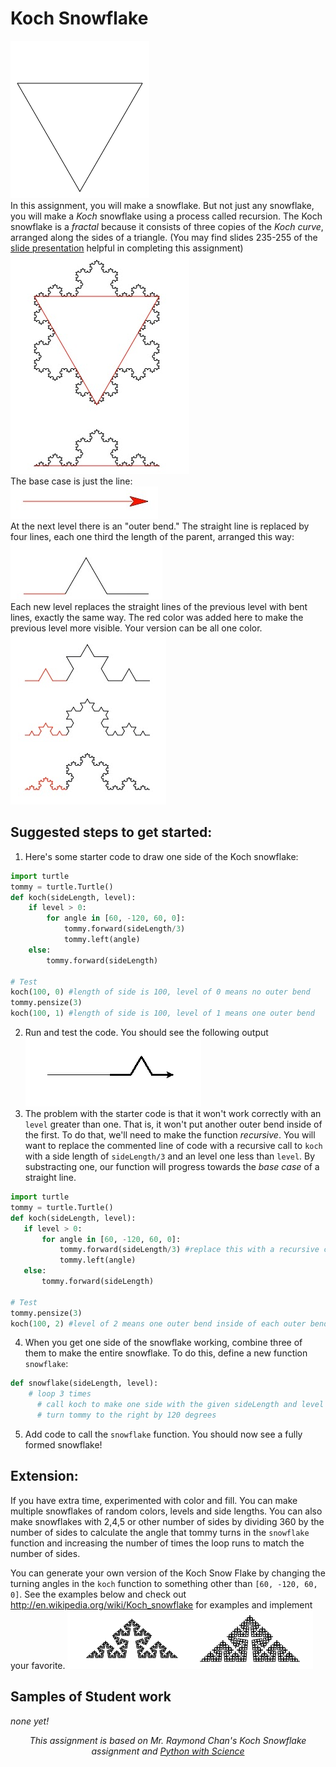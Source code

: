 
Koch Snowflake
===============
![](kochflake.gif)   
In this assignment, you will  make a snowflake. But not just any snowflake, you will make a *Koch* snowflake using a process called recursion. The Koch snowflake is a *fractal* because it consists of three copies of the *Koch curve*, arranged along the sides of a triangle. (You may find slides 235-255 of the [slide presentation](https://docs.google.com/presentation/d/1rICcmNbnGYsB-cV_6EatPyzcOS2sId80Jh2kayUzm4Q/edit#slide=id.ga2b2b98a27_0_165) helpful in completing this assignment)  
![](KochSnowFlake2.PNG)   
The base case is just the line:   
![](KochSnowFlake3.PNG)   
At the next level there is an "outer bend." The straight line is replaced by four lines, each one third the length of the parent, arranged this way:   
![](KochSnowFlake4.PNG)   
Each new level replaces the straight lines of the previous level with bent lines, exactly the same way. The red color was added here to make the previous level more visible. Your version can be all one color.   
![](KochSnowFlake5.PNG)   

Suggested steps to get started:
---------------------------------
1. Here's some starter code to draw one side of the Koch snowflake:
```Python
import turtle
tommy = turtle.Turtle()
def koch(sideLength, level):
    if level > 0:
        for angle in [60, -120, 60, 0]:
            tommy.forward(sideLength/3)
            tommy.left(angle)
    else:
        tommy.forward(sideLength)

# Test
koch(100, 0) #length of side is 100, level of 0 means no outer bend
tommy.pensize(3)
koch(100, 1) #length of side is 100, level of 1 means one outer bend
```

2. Run and test the code. You should see the following output   
![](KochSnowFlake6.PNG)   
3. The problem with the starter code is that it won't work correctly with an `level` greater than one. That is, it won't put another outer bend inside of the first. To do that, we'll need to make the function *recursive*. You will want to replace the commented line of code with a recursive call to `koch` with a side length of `sideLength/3` and an level one less than `level`. By substracting one, our function will progress towards the *base case* of a straight line.
 
 ```Python
import turtle
tommy = turtle.Turtle()
def koch(sideLength, level):
    if level > 0:
        for angle in [60, -120, 60, 0]:
            tommy.forward(sideLength/3) #replace this with a recursive call to koch
            tommy.left(angle)
    else:
        tommy.forward(sideLength)

# Test
tommy.pensize(3)
koch(100, 2) #level of 2 means one outer bend inside of each outer bend
```

4. When you get one side of the snowflake working, combine three of them to make the entire snowflake. To do this, define a new function `snowflake`:
```Python
def snowflake(sideLength, level):
    # loop 3 times
      # call koch to make one side with the given sideLength and level
      # turn tommy to the right by 120 degrees
```
5. Add code to call the `snowflake` function. You should now see a fully formed snowflake!

Extension:
---------
If you have extra time, experimented with color and fill. You can make multiple snowflakes of random colors, levels and side lengths. You can also make snowflakes with 2,4,5 or other number of sides by dividing 360 by the number of sides to calculate the angle that tommy turns in the `snowflake` function and increasing the number of times the loop runs to match the number of sides.   

You can generate your own version of the Koch Snow Flake by changing the turning angles in the `koch` function to something other than `[60, -120, 60, 0]`. See the examples below and check out http://en.wikipedia.org/wiki/Koch_snowflake for examples and implement your favorite.
![](KochCurve.PNG)  

Samples of Student work
-----------------------
*none yet!*

<div align="center">
<i>This assignment is based on Mr. Raymond Chan's Koch Snowflake assignment and <a href="https://python-with-science.readthedocs.io/en/latest/koch_fractal/koch_fractal.html">Python with Science</a></i>
</div>
